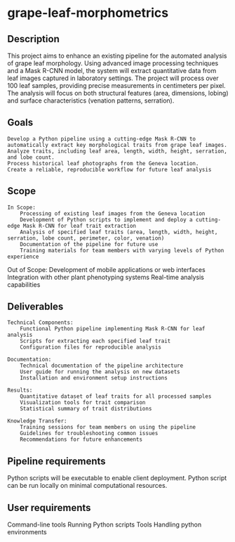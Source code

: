 # grape-leaf-morphometrics

## Description

This project aims to enhance an existing pipeline for the automated analysis of grape leaf morphology. Using advanced image processing techniques and a Mask R-CNN model, the system will extract quantitative data from leaf images captured in laboratory settings. The project will process over 100 leaf samples, providing precise measurements in centimeters per pixel. The analysis will focus on both structural features (area, dimensions, lobing) and surface characteristics (venation patterns, serration).

## Goals

    Develop a Python pipeline using a cutting-edge Mask R-CNN to automatically extract key morphological traits from grape leaf images.
    Analyze traits, including leaf area, length, width, height, serration, and lobe count.
    Process historical leaf photographs from the Geneva location.
    Create a reliable, reproducible workflow for future leaf analysis
    
## Scope

    In Scope:
        Processing of existing leaf images from the Geneva location
        Development of Python scripts to implement and deploy a cutting-edge Mask R-CNN for leaf trait extraction
        Analysis of specified leaf traits (area, length, width, height, serration, lobe count, perimeter, color, venation)
        Documentation of the pipeline for future use
        Training materials for team members with varying levels of Python experience

   Out of Scope:
        Development of mobile applications or web interfaces
        Integration with other plant phenotyping systems
        Real-time analysis capabilities

## Deliverables

    Technical Components:
        Functional Python pipeline implementing Mask R-CNN for leaf analysis
        Scripts for extracting each specified leaf trait
        Configuration files for reproducible analysis

    Documentation:
        Technical documentation of the pipeline architecture
        User guide for running the analysis on new datasets
        Installation and environment setup instructions

    Results:
        Quantitative dataset of leaf traits for all processed samples
        Visualization tools for trait comparison
        Statistical summary of trait distributions

    Knowledge Transfer:
        Training sessions for team members on using the pipeline
        Guidelines for troubleshooting common issues
        Recommendations for future enhancements


## Pipeline requirements
    
Python scripts will be executable to enable client deployment.
Python script can be run locally on minimal computational resources.

## User requirements
    
Command-line tools 
Running Python scripts Tools
Handling python environments



